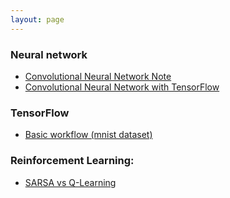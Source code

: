 ```yaml
---
layout: page
---
```


### Neural network
- [Convolutional Neural Network Note](/neuralnetworks/convolutional_neural_network.html)
- [Convolutional Neural Network with TensorFlow](/neuralnetworks/cnn_tensorflow.html)

### TensorFlow
- [Basic workflow (mnist dataset)](/tensorflow/tf_workflow.html)

### Reinforcement Learning:
- [SARSA vs Q-Learning](reinforcement_learning/sarsa_vs_q_learning.html)
